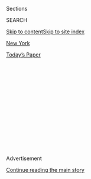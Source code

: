 <div id="app">

<div>

<div>

<div>

<div class="NYTAppHideMasthead css-1q2w90k e1suatyy0">

<div class="section css-ui9rw0 e1suatyy2">

<div class="css-eph4ug er09x8g0">

<div class="css-6n7j50">

</div>

<span class="css-1dv1kvn">Sections</span>

<div class="css-10488qs">

<span class="css-1dv1kvn">SEARCH</span>

</div>

[Skip to content](#site-content)[Skip to site index](#site-index)

</div>

<div id="masthead-section-label" class="css-1wr3we4 eaxe0e00">

[New
York](https://www.nytimes.com/section/nyregion)

</div>

<div class="css-10698na e1huz5gh0">

</div>

</div>

<div id="masthead-bar-one" class="section hasLinks css-15hmgas e1csuq9d3">

<div class="css-uqyvli e1csuq9d0">

</div>

<div class="css-1uqjmks e1csuq9d1">

</div>

<div class="css-9e9ivx">

[](https://myaccount.nytimes.com/auth/login?response_type=cookie&client_id=vi)

</div>

<div class="css-1bvtpon e1csuq9d2">

[Today’s
Paper](https://www.nytimes.com/section/todayspaper)

</div>

</div>

</div>

</div>

<div data-aria-hidden="false">

<div id="site-content" data-role="main">

<div>

<div class="css-1aor85t" style="opacity:0.000000001;z-index:-1;visibility:hidden">

<div class="css-1hqnpie">

<div class="css-epjblv">

<span class="css-17xtcya">[New
York](/section/nyregion)</span><span class="css-x15j1o">|</span><span class="css-fwqvlz">On
a Hot Day, 96,000 New Yorkers Are Asked to Conserve
Power</span>

</div>

<div class="css-k008qs">

<div class="css-1iwv8en">

<span class="css-18z7m18"></span>

<div>

</div>

</div>

<span class="css-1n6z4y">https://nyti.ms/2PbJHjI</span>

<div class="css-1705lsu">

<div class="css-4xjgmj">

<div class="css-4skfbu" data-role="toolbar" data-aria-label="Social Media Share buttons, Save button, and Comments Panel with current comment count" data-testid="share-tools">

  - 
  - 
  - 
  - 
    
    <div class="css-6n7j50">
    
    </div>

  - 
  - 

</div>

</div>

</div>

</div>

</div>

</div>

<div id="NYT_TOP_BANNER_REGION" class="css-13pd83m">

</div>

<div id="top-wrapper" class="css-1sy8kpn">

<div id="top-slug" class="css-l9onyx">

Advertisement

</div>

[Continue reading the main
story](#after-top)

<div class="ad top-wrapper" style="text-align:center;height:100%;display:block;min-height:250px">

<div id="top" class="place-ad" data-position="top" data-size-key="top">

</div>

</div>

<div id="after-top">

</div>

</div>

<div>

<div id="sponsor-wrapper" class="css-1hyfx7x">

<div id="sponsor-slug" class="css-19vbshk">

Supported by

</div>

[Continue reading the main
story](#after-sponsor)

<div id="sponsor" class="ad sponsor-wrapper" style="text-align:center;height:100%;display:block">

</div>

<div id="after-sponsor">

</div>

</div>

<div class="css-186x18t">

New York Today

</div>

<div class="css-1vkm6nb ehdk2mb0">

# On a Hot Day, 96,000 New Yorkers Are Asked to Conserve Power

</div>

<div class="css-18e8msd">

<div class="css-vp77d3 epjyd6m0">

<div class="css-1baulvz">

By <span class="css-1baulvz last-byline" itemprop="name">Juliana
Kim</span>

</div>

</div>

  - July 31,
    2020

  - 
    
    <div class="css-4xjgmj">
    
    <div class="css-d8bdto" data-role="toolbar" data-aria-label="Social Media Share buttons, Save button, and Comments Panel with current comment count" data-testid="share-tools">
    
      - 
      - 
      - 
      - 
        
        <div class="css-6n7j50">
        
        </div>
    
      - 
      - 
    
    </div>
    
    </div>

</div>

</div>

<div class="section meteredContent css-1r7ky0e" name="articleBody" itemprop="articleBody">

<div class="css-1fanzo5 StoryBodyCompanionColumn">

<div class="css-53u6y8">

*\[Want to get New York Today by email?* [*Here’s the
sign-up*](https://www.nytimes.com/newsletters/newyorktoday)*.\]*

**It’s
Friday.**

</div>

</div>

<div style="max-width:100%;margin:0 auto">

<div class="css-17dprlf" data-id="100000004236491" data-slug="ny-today-weather-module" style="max-width:600px">

</div>

</div>

<div class="css-1fanzo5 StoryBodyCompanionColumn">

<div class="css-53u6y8">

**Weather:** ** Showers likely today with a high around 80, turning
mostly sunny on Saturday. There is a chance of thunderstorms on Sunday.
**

**Alternate-side parking**: Suspended through
Sunday.

-----

</div>

</div>

<div class="css-79elbk" data-testid="photoviewer-wrapper">

<div class="css-z3e15g" data-testid="photoviewer-wrapper-hidden">

</div>

<div class="css-1a48zt4 ehw59r15" data-testid="photoviewer-children">

![<span class="css-cnj6d5 e1z0qqy90" itemprop="copyrightHolder"><span class="css-1ly73wi e1tej78p0">Credit...</span><span>Kathy
Willens/Associated
Press</span></span>](https://static01.nyt.com/images/2020/07/31/nyregion/31nytoday/31nytoday-articleLarge.jpg?quality=75&auto=webp&disable=upscale)

</div>

</div>

<div class="css-1fanzo5 StoryBodyCompanionColumn">

<div class="css-53u6y8">

Many New Yorkers are hunkered down in their apartments on scorching
summer days because of the pandemic. Their air-conditioners are
blasting, and that means electricity consumption is soaring, stressing
the city’s power grid.

</div>

</div>

<div class="css-1fanzo5 StoryBodyCompanionColumn">

<div class="css-53u6y8">

But over the past couple of weeks, residents in three boroughs have been
urged to conserve energy in an effort to prevent blackouts and
brownouts. Consolidated Edison — the utility company that operates the
grid — and the mayor have suggested that for several hours, tens of
thousands of people not run energy-intensive appliances, like washers,
dryers and microwaves, and limit the use of air-conditioners.

“We’ve got to protect our electricity supply for all New Yorkers,” Mayor
Bill de Blasio said on Thursday. “We’ve got to make sure we avoid any
disruptions.”

Since late winter, [Con Edison has been preparing for an
uptick](https://www.coned.com/en/about-us/media-center/news/20200520/con-edison-invests-for-summer-2020-and-new-yorks-clean-energy-future)
in use in certain residential areas and a decrease in consumption in
commercial districts like [Midtown, which is virtually a ghost
town](https://www.nytimes.com/2020/07/26/nyregion/nyc-coronavirus-time-life-building.html)
amid the pandemic.

On Wednesday and Thursday, three cables in Brooklyn overheated and
needed repairs because of the hot weather and increased demand for
electricity. That caused Con Edison to ask some residents to conserve
power. The company also reduced the voltage in the area enough that
customers might have noticed their lights were a bit dimmer.

</div>

</div>

<div class="css-1fanzo5 StoryBodyCompanionColumn">

<div class="css-53u6y8">

It’s not unusual for cables to break down in the summer, when
temperatures rise past 90 degrees and people run air-conditioners round
the clock. Cooling is the biggest energy drain in homes, [my colleague
Henry Fountain has
reported](https://www.nytimes.com/2020/04/29/climate/nyt-climate-newsletter-energy-bill.html).
It accounted for about one-sixth of residential electricity use in 2019,
[according to the U.S. Energy Information
Administration](https://www.eia.gov/tools/faqs/faq.php?id=96&t=3).

“Intense heat, humidity and the resulting increase in the demand for
power place stress on electric-delivery equipment,” Allan Drury, a Con
Edison spokesman, said. “Our goal is to keep outages short in duration
and geographically confined.”

The overheating of cables this week — which affected [96,000
customers](https://www.coned.com/en/about-us/media-center/news/20200730/con-edison-asks-customers-in-area-of-brooklyn-to-conserve-energy)
in Bay Ridge, Fort Hamilton, Park Slope, Sunset Park, Dyker Heights,
Borough Park and Gowanus — was the third time this month that the heat
affected electricity delivery in the city. Last week, cables in parts of
Queens and the Bronx also needed to be repaired, and residents there
were also told to limit consumption.

“The equipment problems in these neighborhoods have no effect on the
rest of the Con Edison system,” the company said in a statement on
Thursday.

Last July, [a power failure plunged the west side of
Manhattan](https://www.nytimes.com/2019/07/13/nyregion/nyc-power-outage.html)
into darkness, stopping concerts, elevators and several subway lines for
about five hours. The failure happened on the 42nd anniversary of the
infamous blackout of 1977, and Con Edison said it was the result of “a
significant electrical transmission disturbance.”

Just a week later, at least [50,000 customers were left without
power](https://www.nytimes.com/2019/07/21/nyregion/nyc-heat-wave.html)
in New York City and Westchester County on a dangerously hot day.
Overhead lines had been in danger of overloading because of the heat.
So, as a precaution, power was turned off to tens of thousands of
customers so Con Edison could make repairs to “prevent a bigger outage,”
Mr. de Blasio said on Twitter at the time.

-----

</div>

</div>

<div class="css-1fanzo5 StoryBodyCompanionColumn">

<div class="css-53u6y8">

## From The Times

[Virus Cases Are Rising in N.J., Spurred by Young Partygoers at the
Shore](https://www.nytimes.com/2020/07/30/nyregion/coronavirus-cases-nj.html)

[U.S. Backs Down, Allowing Michael Cohen to Write Trump Tell-All
Book](https://www.nytimes.com/2020/07/30/nyregion/michael-cohen-donald-trump-book.html)

[About 20% of N.J. Prisoners Could Be Freed to Avoid
Virus](https://www.nytimes.com/2020/07/30/nyregion/New-jersey-inmate-release-Covid.html)

[American Museum of Natural History Announces September
Reopening](https://www.nytimes.com/2020/07/30/arts/design/american-museum-of-natural-history-reopen-covid.html)

Want more news? [Check out our full
coverage](https://www.nytimes.com/section/nyregion).

**The Mini Crossword:** Here is [today’s
puzzle](https://www.nytimes.com/crosswords/game/mini).

-----

## What we’re reading

New York beaches have seen **an uptick in shark sightings** this week,
including a 400-pound bull shark.
\[[Gothamist](https://gothamist.com/news/400-pound-shark-caught-long-island-amid-uptick-shark-sightings-ny-beaches)\]

New Yorkers are eligible for up to **20 additional weeks of unemployment
benefits**, Mayor Bill de Blasio said. \[[New York
Post](https://nypost.com/2020/07/30/new-yorkers-eligible-for-20-extra-weeks-of-unemployment-de-blasio/)\]

**What we’re watching:** Ashley Southall, The Times’s New York police
bureau chief, discusses the increase in gun violence and the criticism
of the Police Department on “The New York Times Close Up With Sam
Roberts.” The show airs on Friday at 8 p.m., Saturday at 1:30 p.m. and
Sunday at 12:30 p.m. \[[CUNY TV](https://tv.cuny.edu/show/nytcloseup)\]

-----

</div>

</div>

<div class="css-1fanzo5 StoryBodyCompanionColumn">

<div class="css-53u6y8">

## And finally: A virtual social weekend

*The Times’s Melissa Guerrero writes:*

Although most performance spaces, museums and community centers are
closed, people are finding creative ways to connect through virtual
events and programs. Here are suggestions for maintaining a New York
social life this weekend while keeping a safe distance from other
people.

### Drink bitters

On **Friday at 7 p.m.**, learn about bitters, the cocktail and mocktail
ingredient made from spices, flowers, barks, fruit peels and more, in a
Zoom class hosted by Brooklyn Brainery.

Buy tickets on the [event
page](https://brooklynbrainery.com/courses/drink-bitters-online-class).

### **Armenians in film**

Starting on **Friday** **at midnight** and running through Monday, watch
three short Armenian films at your leisure, and participate in a Q. and
A. with the directors Ovsanna Gevorgyan, Eric Shahinian and Michael
Aloyan.

Learn more about the free event on this [Facebook
page](https://www.facebook.com/events/294771018623803/).

### **‘Simply María, or the American Dream’**

On **Sunday at 7 p.m.,** watch a reading of “Simply María, or the
American Dream,” a one-act play by Josefina López. Contributions to the
organizer, the Latinx Artists Collective, will benefit the [Vanessa
Guillén](https://www.nytimes.com/article/vanessa-guillen-fort-hood.html)
GoFundMe.

Access the livestream on the [event
page](https://www.eventbrite.com/e/lac-presents-a-zoom-play-reading-of-simply-maria-or-the-american-dream-registration-114761127622).

*It’s Friday —
cheers\!*

-----

## Metropolitan Diary: ‘Try being nice’

</div>

</div>

<div class="css-79elbk" data-testid="photoviewer-wrapper">

<div class="css-z3e15g" data-testid="photoviewer-wrapper-hidden">

</div>

<div class="css-1a48zt4 ehw59r15" data-testid="photoviewer-children">

<div class="css-1xdhyk6 erfvjey0">

<span class="css-1ly73wi e1tej78p0">Image</span>

<div class="css-zjzyr8">

<div data-testid="lazyimage-container" style="height:175.9333333333333px">

</div>

</div>

</div>

</div>

</div>

<div class="css-1fanzo5 StoryBodyCompanionColumn">

<div class="css-53u6y8">

Dear Diary:

I had a job at the local supermarket in Bay Ridge. Sal, the manager, and
I would open up every Saturday morning at 8 a.m. In between serving the
occasional customer at the deli or in the produce section, I brought in
and put away the milk. I also worked the register.

</div>

</div>

<div class="css-1fanzo5 StoryBodyCompanionColumn">

<div class="css-53u6y8">

One of the regular customers, an older man, usually bought about five
items. He would place each one on the counter, watch me ring it up and
then go on to the next item.

After he paid, he would check each item against the receipt and then he
would take out a pencil and make sure it all added up correctly.

Sal sensed my frustration with this routine.

“Try being nice,” he said. “He is probably a lonely old man.”

For the next two weeks, whenever the man came in I would ring each item
up patiently, calling out the price as he placed it on the counter. Then
I would give him a pencil along with his receipt.

The first time he came in the week after that, he put everything on the
counter at once, and I rang him up.

“Sir,” I said as he was leaving, “you forgot your receipt.”

“I don’t need it,” he said.

*— Matt Morrone*

-----

</div>

</div>

<div class="css-1fanzo5 StoryBodyCompanionColumn">

<div class="css-53u6y8">

*New York Today is published weekdays around 6 a.m.* [*Sign up
here*](https://www.nytimes.com/newsletters/newyorktoday?module=inline)
*to get it by email. You can also find it at*
[*nytoday.com*](http://www.nytoday.com/)*.*

*We’re experimenting with the format of New York Today. What would you
like to see more (or less) of? Post a comment or email us:*
[*nytoday@nytimes.com*](mailto:nytoday@nytimes.com)*.*

</div>

</div>

</div>

<div>

</div>

<div>

</div>

<div>

</div>

<div>

<div id="bottom-wrapper" class="css-1ede5it">

<div id="bottom-slug" class="css-l9onyx">

Advertisement

</div>

[Continue reading the main
story](#after-bottom)

<div id="bottom" class="ad bottom-wrapper" style="text-align:center;height:100%;display:block;min-height:90px">

</div>

<div id="after-bottom">

</div>

</div>

</div>

</div>

</div>

## Site Index

<div>

</div>

## Site Information Navigation

  - [© <span>2020</span> <span>The New York Times
    Company</span>](https://help.nytimes.com/hc/en-us/articles/115014792127-Copyright-notice)

<!-- end list -->

  - [NYTCo](https://www.nytco.com/)
  - [Contact
    Us](https://help.nytimes.com/hc/en-us/articles/115015385887-Contact-Us)
  - [Work with us](https://www.nytco.com/careers/)
  - [Advertise](https://nytmediakit.com/)
  - [T Brand Studio](http://www.tbrandstudio.com/)
  - [Your Ad
    Choices](https://www.nytimes.com/privacy/cookie-policy#how-do-i-manage-trackers)
  - [Privacy](https://www.nytimes.com/privacy)
  - [Terms of
    Service](https://help.nytimes.com/hc/en-us/articles/115014893428-Terms-of-service)
  - [Terms of
    Sale](https://help.nytimes.com/hc/en-us/articles/115014893968-Terms-of-sale)
  - [Site
    Map](https://spiderbites.nytimes.com)
  - [Help](https://help.nytimes.com/hc/en-us)
  - [Subscriptions](https://www.nytimes.com/subscription?campaignId=37WXW)

</div>

</div>

</div>

</div>
